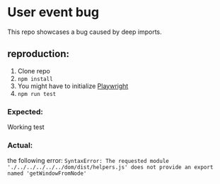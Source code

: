 # User event bug

This repo showcases a bug caused by deep imports.

## reproduction:
1. Clone repo
2. `npm install`
3. You might have to initialize [Playwright](https://playwright.dev/docs/intro#installing-playwright)
4. `npm run test`

### Expected:
Working test

### Actual:
the following error:
`SyntaxError: The requested module './../../../../../dom/dist/helpers.js' does not provide an export named 'getWindowFromNode'`
